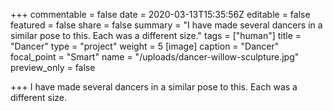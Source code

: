 +++
commentable = false
date = 2020-03-13T15:35:56Z
editable = false
featured = false
share = false
summary = "I have made several dancers in a similar pose to this. Each was a different size."
tags = ["human"]
title = "Dancer"
type = "project"
weight = 5
[image]
caption = "Dancer"
focal_point = "Smart"
name = "/uploads/dancer-willow-sculpture.jpg"
preview_only = false

+++
I have made several dancers in a similar pose to this. Each was a different size.